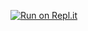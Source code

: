 [![Run on Repl.it](https://repl.it/badge/github/fgcamilo/EstudoPython)](https://repl.it/github/fgcamilo/EstudoPython)